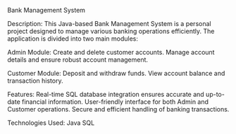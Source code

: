 Bank Management System

Description: This Java-based Bank Management System is a personal project designed to manage various banking operations efficiently. The application is divided into two main modules:

Admin Module:
Create and delete customer accounts.
Manage account details and ensure robust account management.

Customer Module:
Deposit and withdraw funds.
View account balance and transaction history.

Features:
Real-time SQL database integration ensures accurate and up-to-date financial information.
User-friendly interface for both Admin and Customer operations.
Secure and efficient handling of banking transactions.


Technologies Used:
Java
SQL
